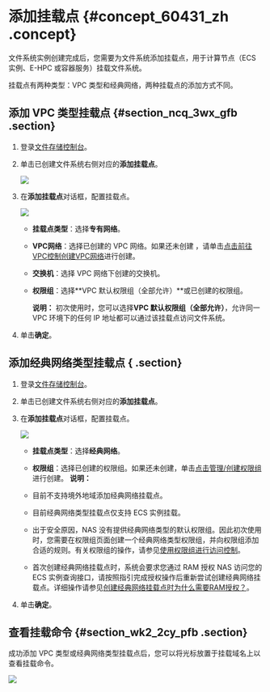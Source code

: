 # 添加挂载点 {#concept_60431_zh .concept}

文件系统实例创建完成后，您需要为文件系统添加挂载点，用于计算节点（ECS 实例、E-HPC 或容器服务）挂载文件系统。

挂载点有两种类型：VPC 类型和经典网络，两种挂载点的添加方式不同。

## 添加 VPC 类型挂载点 {#section_ncq_3wx_gfb .section}

1.  登录[文件存储控制台](https://nas.console.aliyun.com/)。
2.  单击已创建文件系统右侧对应的**添加挂载点**。

    ![](http://static-aliyun-doc.oss-cn-hangzhou.aliyuncs.com/assets/img/18691/155566524721063_zh-CN.png)

3.  在**添加挂载点**对话框，配置挂载点。

    ![](http://static-aliyun-doc.oss-cn-hangzhou.aliyuncs.com/assets/img/18691/155566524721066_zh-CN.png)

    -   **挂载点类型**：选择**专有网络**。
    -   **VPC网络**：选择已创建的 VPC 网络。如果还未创建 ，请单击[点击前往VPC控制创建VPC网络](https://vpc.console.aliyun.com/)进行创建。
    -   **交换机**：选择 VPC 网络下创建的交换机。
    -   **权限组**：选择**VPC 默认权限组（全部允许）**或已创建的权限组。

        **说明：** 初次使用时，您可以选择**VPC 默认权限组（全部允许）**，允许同一 VPC 环境下的任何 IP 地址都可以通过该挂载点访问文件系统。

4.  单击**确定**。

## 添加经典网络类型挂载点 { .section}

1.  登录[文件存储控制台](https://nas.console.aliyun.com/)。
2.  单击已创建文件系统右侧对应的**添加挂载点**。
3.  在**添加挂载点**对话框，配置挂载点。

    ![](images/21073_zh-CN_source.png)

    -   **挂载点类型**：选择**经典网络**。
    -   **权限组**：选择已创建的权限组。如果还未创建，单击[点击管理/创建权限组](https://nas.console.aliyun.com/#/accessGroup/list)进行创建。
    **说明：** 

    -   目前不支持境外地域添加经典网络挂载点。
    -   目前经典网络类型挂载点仅支持 ECS 实例挂载。
    -   出于安全原因，NAS 没有提供经典网络类型的默认权限组。因此初次使用时，您需要在权限组页面创建一个经典网络类型权限组，并向权限组添加合适的规则。有关权限组的操作，请参见[使用权限组进行访问控制](../../../../intl.zh-CN/使用指南/管理文件系统数据访问权限.md#)。
    -   首次创建经典网络挂载点时，系统会要求您通过 RAM 授权 NAS 访问您的 ECS 实例查询接口，请按照指引完成授权操作后重新尝试创建经典网络挂载点。详细操作请参见[创建经典网络挂载点时为什么需要RAM授权？](../../../../intl.zh-CN/常见问题/一般性问题/创建经典网络挂载点时为什么需要RAM授权？.md#)。
4.  单击**确定**。

## 查看挂载命令 {#section_wk2_2cy_pfb .section}

成功添加 VPC 类型或经典网络类型挂载点后，您可以将光标放置于挂载域名上以查看挂载命令。

![](http://static-aliyun-doc.oss-cn-hangzhou.aliyuncs.com/assets/img/18691/155566524721075_zh-CN.jpg)

